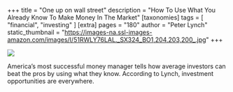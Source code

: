 +++
title = "One up on wall street"
description = "How To Use What You Already Know To Make Money In The Market"
[taxonomies]
tags = [ "financial", "investing" ]
[extra]
pages = "180"
author = "Peter Lynch"
static_thumbnail = "https://images-na.ssl-images-amazon.com/images/I/51RWLY76LAL._SX324_BO1,204,203,200_.jpg"
+++

<a target="_blank"  href="https://www.amazon.de/gp/product/0743200403/ref=as_li_tl?ie=UTF8&camp=1638&creative=6742&creativeASIN=0743200403&linkCode=as2&tag=chemaclass-21&linkId=bb7e020e46db78ddbd3d72b68ef84c58">
    <img border="0" src="https://images-na.ssl-images-amazon.com/images/I/51RWLY76LAL._SX324_BO1,204,203,200_.jpg" >
</a>

<!-- more -->

America’s most successful money manager tells how average investors can beat the pros by using what they know. According
to Lynch, investment opportunities are everywhere. 